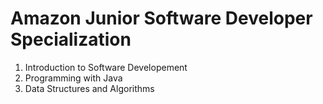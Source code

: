 <h1>Amazon Junior Software Developer Specialization</h1>
<ol>
  <li>Introduction to Software Developement</li>
  <li>Programming with Java</li>
  <li>Data Structures and Algorithms</li>
</ol>
